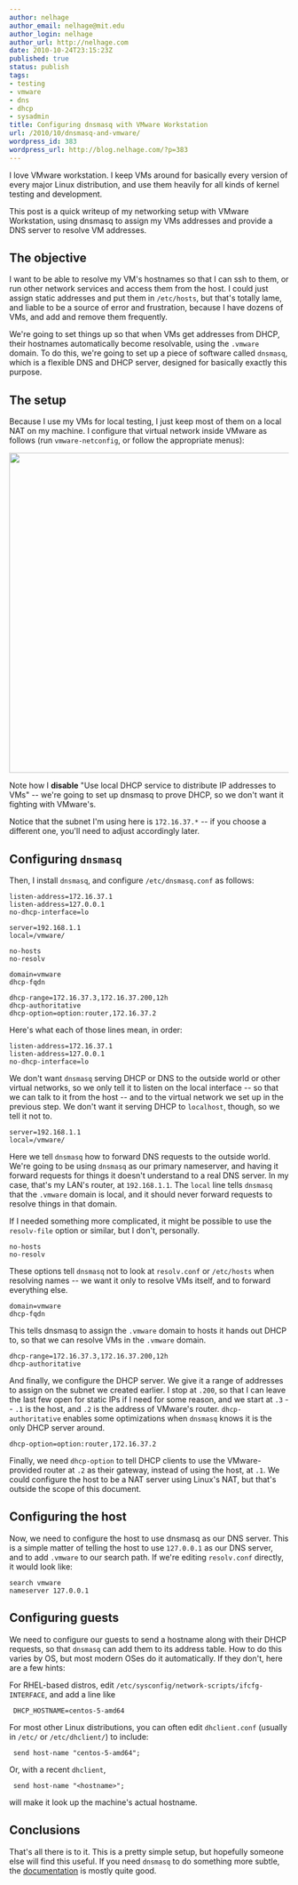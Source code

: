 ```yaml
---
author: nelhage
author_email: nelhage@mit.edu
author_login: nelhage
author_url: http://nelhage.com
date: 2010-10-24T23:15:23Z
published: true
status: publish
tags:
- testing
- vmware
- dns
- dhcp
- sysadmin
title: Configuring dnsmasq with VMware Workstation
url: /2010/10/dnsmasq-and-vmware/
wordpress_id: 383
wordpress_url: http://blog.nelhage.com/?p=383
---
```


I love VMware workstation. I keep VMs around for basically every
version of every major Linux distribution, and use them heavily for
all kinds of kernel testing and development.

This post is a quick writeup of my networking setup with VMware
Workstation, using dnsmasq to assign my VMs addresses and provide a
DNS server to resolve VM addresses.

The objective
-------------

I want to be able to resolve my VM's hostnames so that I can ssh to
them, or run other network services and access them from the host. I
could just assign static addresses and put them in `/etc/hosts`, but
that's totally lame, and liable to be a source of error and
frustration, because I have dozens of VMs, and add and remove them
frequently.

We're going to set things up so that when VMs get addresses from DHCP,
their hostnames automatically become resolvable, using the `.vmware`
domain. To do this, we're going to set up a piece of software called
`dnsmasq`, which is a flexible DNS and DHCP server, designed for
basically exactly this purpose.


The setup
---------

Because I use my VMs for local testing, I just keep most of them on a
local NAT on my machine. I configure that virtual network inside
VMware as follows (run `vmware-netconfig`, or follow the appropriate
menus):

<a href="/images/posts/2010/10/vmw.png"><img src="/images/posts/2010/10/vmw.png" alt="" title="VMware workstation network configuration" width="512" height="576" class="aligncenter size-full wp-image-388" /></a>

Note how I **disable** "Use local DHCP service to distribute IP
addresses to VMs" -- we're going to set up dnsmasq to prove DHCP, so
we don't want it fighting with VMware's.

Notice that the subnet I'm using here is `172.16.37.*` -- if you
choose a different one, you'll need to adjust accordingly later.

Configuring `dnsmasq`
---------------------

Then, I install `dnsmasq`, and configure `/etc/dnsmasq.conf` as
follows:

    listen-address=172.16.37.1
    listen-address=127.0.0.1
    no-dhcp-interface=lo

    server=192.168.1.1
    local=/vmware/

    no-hosts
    no-resolv

    domain=vmware
    dhcp-fqdn

    dhcp-range=172.16.37.3,172.16.37.200,12h
    dhcp-authoritative
    dhcp-option=option:router,172.16.37.2

Here's what each of those lines mean, in order:

    listen-address=172.16.37.1
    listen-address=127.0.0.1
    no-dhcp-interface=lo

We don't want `dnsmasq` serving DHCP or DNS to the outside world or
other virtual networks, so we only tell it to listen on the local
interface -- so that we can talk to it from the host -- and to the
virtual network we set up in the previous step. We don't want it
serving DHCP to `localhost`, though, so we tell it not to.

    server=192.168.1.1
    local=/vmware/

Here we tell `dnsmasq` how to forward DNS requests to the outside
world. We're going to be using `dnsmasq` as our primary nameserver,
and having it forward requests for things it doesn't understand to a
real DNS server. In my case, that's my LAN's router, at
`192.168.1.1`. The `local` line tells `dnsmasq` that the `.vmware`
domain is local, and it should never forward requests to resolve
things in that domain.

If I needed something more complicated, it might be possible to use
the `resolv-file` option or similar, but I don't, personally.

    no-hosts
    no-resolv

These options tell `dnsmasq` not to look at `resolv.conf` or
`/etc/hosts` when resolving names -- we want it only to resolve VMs
itself, and to forward everything else.

    domain=vmware
    dhcp-fqdn

This tells dnsmasq to assign the `.vmware` domain to hosts it hands
out DHCP to, so that we can resolve VMs in the `.vmware` domain.

    dhcp-range=172.16.37.3,172.16.37.200,12h
    dhcp-authoritative

And finally, we configure the DHCP server. We give it a range of
addresses to assign on the subnet we created earlier. I stop at
`.200`, so that I can leave the last few open for static IPs if I need
for some reason, and we start at `.3` -- `.1` is the host, and `.2` is
the address of VMware's router. `dhcp-authoritative` enables some
optimizations when `dnsmasq` knows it is the only DHCP server around.

    dhcp-option=option:router,172.16.37.2

Finally, we need `dhcp-option` to tell DHCP clients to use the
VMware-provided router at `.2` as their gateway, instead of using the
host, at `.1`. We could configure the host to be a NAT server using
Linux's NAT, but that's outside the scope of this document.

Configuring the host
--------------------

Now, we need to configure the host to use dnsmasq as our DNS
server. This is a simple matter of telling the host to use `127.0.0.1`
as our DNS server, and to add `.vmware` to our search path. If we're
editing `resolv.conf` directly, it would look like:

    search vmware
    nameserver 127.0.0.1


Configuring guests
------------------

We need to configure our guests to send a hostname along with their
DHCP requests, so that `dnsmasq` can add them to its address
table. How to do this varies by OS, but most modern OSes do it
automatically. If they don't, here are a few hints:

For RHEL-based distros, edit `/etc/sysconfig/network-scripts/ifcfg-INTERFACE`, and add a line like

     DHCP_HOSTNAME=centos-5-amd64

For most other Linux distributions, you can often edit `dhclient.conf`
(usually in `/etc/` or `/etc/dhclient/`) to include:

     send host-name "centos-5-amd64";

Or, with a recent `dhclient`,

     send host-name "<hostname>";

will make it look up the machine's actual hostname.

Conclusions
-----------

That's all there is to it. This is a pretty simple setup, but
hopefully someone else will find this useful. If you need `dnsmasq` to
do something more subtle, the [documentation][dnsmasq] is mostly quite
good.

[dnsmasq]: http://www.thekelleys.org.uk/dnsmasq/docs/dnsmasq-man.html


